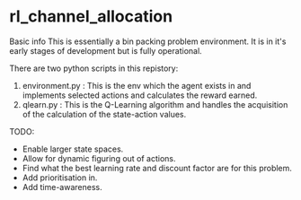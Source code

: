 # rl_channel_allocation

Basic info
This is essentially a bin packing problem environment. It is in it's early stages of development but is fully operational.

There are two python scripts in this repistory: 
1) environment.py : This is the env which the agent exists in and implements selected actions and calculates the reward earned. 
2) qlearn.py : This is the Q-Learning algorithm and handles the acquisition of the calculation of the state-action values. 

TODO:
- Enable larger state spaces. 
- Allow for dynamic figuring out of actions. 
- Find what the best learning rate and discount factor are for this problem. 
- Add prioritisation in. 
- Add time-awareness. 
